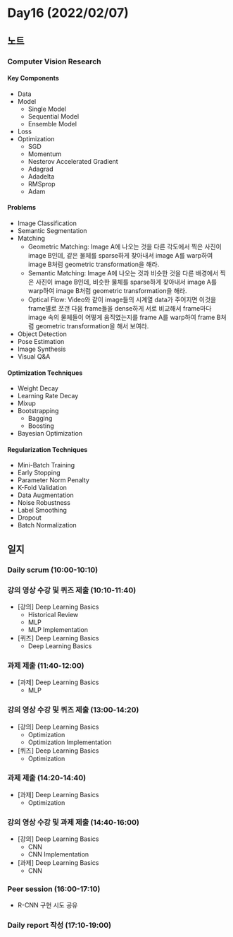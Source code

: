 # Day16 (2022/02/07)

## 노트

### Computer Vision Research

#### Key Components

  * Data
  * Model
    * Single Model
    * Sequential Model
    * Ensemble Model
  * Loss
  * Optimization
    * SGD
    * Momentum
    * Nesterov Accelerated Gradient
    * Adagrad
    * Adadelta
    * RMSprop
    * Adam

#### Problems

  * Image Classification
  * Semantic Segmentation
  * Matching
    * Geometric Matching: Image A에 나오는 것을 다른 각도에서 찍은 사진이 image B인데, 같은 물체를 sparse하게 찾아내서 image A를 warp하여 image B처럼 geometric transformation을 해라.
    * Semantic Matching: Image A에 나오는 것과 비슷한 것을 다른 배경에서 찍은 사진이 image B인데, 비슷한 물체를 sparse하게 찾아내서 image A를 warp하여 image B처럼 geometric transformation을 해라.
    * Optical Flow: Video와 같이 image들의 시계열 data가 주어지면 이것을 frame별로 쪼갠 다음 frame들을 dense하게 서로 비교해서 frame마다 image 속의 물체들이 어떻게 움직였는지를 frame A를 warp하여 frame B처럼 geometric transformation을 해서 보여라.
  * Object Detection
  * Pose Estimation
  * Image Synthesis
  * Visual Q&A

#### Optimization Techniques

  * Weight Decay
  * Learning Rate Decay
  * Mixup
  * Bootstrapping
    * Bagging
    * Boosting
  * Bayesian Optimization

#### Regularization Techniques

  * Mini-Batch Training
  * Early Stopping
  * Parameter Norm Penalty
  * K-Fold Validation
  * Data Augmentation
  * Noise Robustness
  * Label Smoothing
  * Dropout
  * Batch Normalization

## 일지

### Daily scrum (10:00-10:10)

### 강의 영상 수강 및 퀴즈 제출 (10:10-11:40)

  * [강의] Deep Learning Basics
    * Historical Review
    * MLP
    * MLP Implementation
  * [퀴즈] Deep Learning Basics
    * Deep Learning Basics

### 과제 제출 (11:40-12:00)

  * [과제] Deep Learning Basics
    * MLP

### 강의 영상 수강 및 퀴즈 제출 (13:00-14:20)

  * [강의] Deep Learning Basics
    * Optimization
    * Optimization Implementation
  * [퀴즈] Deep Learning Basics
    * Optimization

### 과제 제출 (14:20-14:40)

  * [과제] Deep Learning Basics
    * Optimization

### 강의 영상 수강 및 과제 제출 (14:40-16:00)

  * [강의] Deep Learning Basics
    * CNN
    * CNN Implementation
  * [과제] Deep Learning Basics
    * CNN

### Peer session (16:00-17:10)

  * R-CNN 구현 시도 공유

### Daily report 작성 (17:10-19:00)
